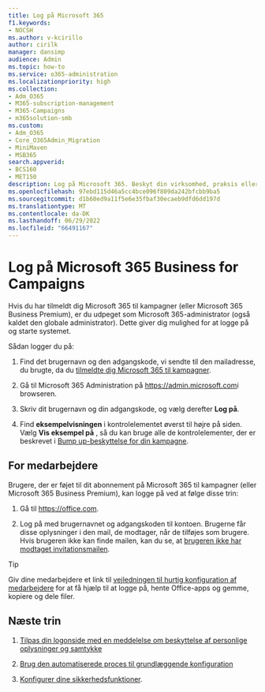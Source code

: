 ```yaml
---
title: Log på Microsoft 365
f1.keywords:
- NOCSH
ms.author: v-kcirillo
author: cirilk
manager: dansimp
audience: Admin
ms.topic: how-to
ms.service: o365-administration
ms.localizationpriority: high
ms.collection:
- Adm_O365
- M365-subscription-management
- M365-Campaigns
- m365solution-smb
ms.custom:
- Adm_O365
- Core_O365Admin_Migration
- MiniMaven
- MSB365
search.appverid:
- BCS160
- MET150
description: Log på Microsoft 365. Beskyt din virksomhed, praksis eller kampagne mod cybersikkerhedstrusler mod mail, data og kommunikation.
ms.openlocfilehash: 97ebd115d46a5cc4bce096f809da242bfcbb9ba5
ms.sourcegitcommit: d1b60ed9a11f5e6e35fbaf30ecaeb9dfd6dd197d
ms.translationtype: MT
ms.contentlocale: da-DK
ms.lasthandoff: 06/29/2022
ms.locfileid: "66491167"
---
```

# <a name="sign-in-to-microsoft-365-business-for-campaigns"></a>Log på Microsoft 365 Business for Campaigns

Hvis du har tilmeldt dig Microsoft 365 til kampagner (eller Microsoft 365 Business Premium), er du udpeget som Microsoft 365-administrator (også kaldet den globale administrator). Dette giver dig mulighed for at logge på og starte systemet. 

Sådan logger du på:

1. Find det brugernavn og den adgangskode, vi sendte til den mailadresse, du brugte, da du [tilmeldte dig Microsoft 365 til kampagner](m365-campaigns-sign-up.md).

2. Gå til Microsoft 365 Administration på <a href="https://go.microsoft.com/fwlink/p/?linkid=837890" target="_blank">https://admin.microsoft.com</a>i browseren.

3. Skriv dit brugernavn og din adgangskode, og vælg derefter **Log på**.

4. Find **eksempelvisningen** i kontrolelementet øverst til højre på siden. Vælg **Vis eksempel på** , så du kan bruge alle de kontrolelementer, der er beskrevet i [Bump up-beskyttelse for din kampagne](m365bp-security-overview.md).

## <a name="for-staff"></a>For medarbejdere

Brugere, der er føjet til dit abonnement på Microsoft 365 til kampagner (eller Microsoft 365 Business Premium), kan logge på ved at følge disse trin:

1. Gå til <a href="https://office.com" target="_blank">https://office.com</a>.

2. Log på med brugernavnet og adgangskoden til kontoen. Brugerne får disse oplysninger i den mail, de modtager, når de tilføjes som brugere. Hvis brugeren ikke kan finde mailen, kan du se, at [brugeren ikke har modtaget invitationsmailen](../admin/simplified-signup/admin-invite-business-standard.md#i-shared-an-email-invite-but-the-user-didnt-receive-the-email).

> [!TIP]
> Giv dine medarbejdere et link til [vejledningen til hurtig konfiguration af medarbejdere](../admin/setup/employee-quick-setup.md) for at få hjælp til at logge på, hente Office-apps og gemme, kopiere og dele filer.

## <a name="next-steps"></a>Næste trin

1. [Tilpas din logonside med en meddelelse om beskyttelse af personlige oplysninger og samtykke](m365-customize-sign-in.md)

2. [Brug den automatiserede proces til grundlæggende konfiguration](m365bp-setup.md)

3. [Konfigurer dine sikkerhedsfunktioner](m365bp-security-overview.md).
